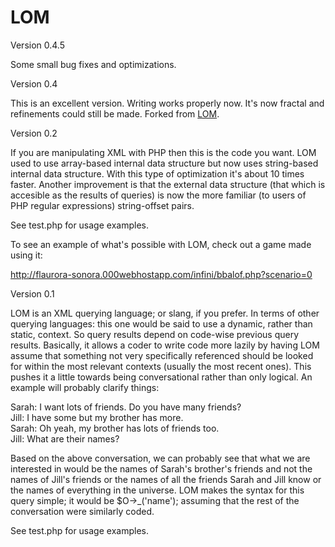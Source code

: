 # LOM

Version 0.4.5

Some small bug fixes and optimizations.

Version 0.4

This is an excellent version. Writing works properly now. It's now fractal and refinements could still be made. Forked from <a href="https://github.com/flaurora-sonora/LOM">LOM</a>.

Version 0.2

If you are manipulating XML with PHP then this is the code you want. LOM used to use array-based internal data structure but now uses string-based internal data structure. With this type of optimization it's about 10 times faster. Another improvement is that the external data structure (that which is accesible as the results of queries) is now the more familiar (to users of PHP regular expressions) string-offset pairs.

See test.php for usage examples.

To see an example of what's possible with LOM, check out a game made using it:

http://flaurora-sonora.000webhostapp.com/infini/bbalof.php?scenario=0

Version 0.1

LOM is an XML querying language; or slang, if you prefer. In terms of other querying languages: this one would be said to use a 
dynamic, rather than static, context. So query results depend on code-wise previous query results. Basically, it allows a coder 
to write code more lazily by having LOM assume that something not very specifically referenced should be looked for within the most relevant 
contexts (usually the most recent ones). This pushes it a little towards being conversational rather than only logical. An example
will probably clarify things:

Sarah: I want lots of friends. Do you have many friends?<br>
Jill: I have some but my brother has more.<br>
Sarah: Oh yeah, my brother has lots of friends too.<br>
Jill: What are their names?<br>

Based on the above conversation, we can probably see that what we are interested in would be the names of Sarah's brother's friends
and not the names of Jill's friends or the names of all the friends Sarah and Jill know or the names of everything in the universe.
LOM makes the syntax for this query simple; it would be $O->_('name'); assuming that the rest of the conversation were similarly coded.

See test.php for usage examples.
